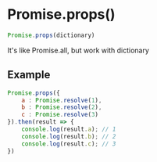 # Promise.props()

```javascript
Promise.props(dictionary)
```

It's like Promise.all, but work with dictionary

## Example
```javascript
Promise.props({
    a : Promise.resolve(1),
    b : Promise.resolve(2),
    c : Promise.resolve(3)
}).then(result => {
    console.log(result.a); // 1
    console.log(result.b); // 2
    console.log(result.c); // 3
})
```
